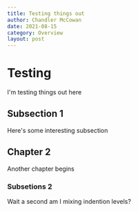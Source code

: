 ```yaml
---
title: Testing things out
author: Chandler McCowan
date: 2021-08-15
category: Overview
layout: post
---
```


# Testing

I'm testing things out here

## Subsection 1

Here's some interesting subsection

## Chapter 2

Another chapter begins

### Subsetions 2

Wait a second am I mixing indention levels?


